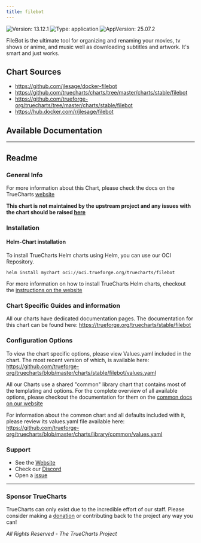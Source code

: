 ```yaml
---
title: filebot
---
```


![Version: 13.12.1](https://img.shields.io/badge/Version-13.12.1-informational?style=flat-square) ![Type: application](https://img.shields.io/badge/Type-application-informational?style=flat-square) ![AppVersion: 25.07.2](https://img.shields.io/badge/AppVersion-25.07.2-informational?style=flat-square)

FileBot is the ultimate tool for organizing and renaming your movies, tv shows or anime, and music well as downloading subtitles and artwork. It's smart and just works.

## Chart Sources

- https://github.com/jlesage/docker-filebot
- https://github.com/truecharts/charts/tree/master/charts/stable/filebot
- https://github.com/trueforge-org/truecharts/tree/master/charts/stable/filebot
- https://hub.docker.com/r/jlesage/filebot

## Available Documentation



---

## Readme


### General Info

For more information about this Chart, please check the docs on the TrueCharts [website](https://trueforge.org/truecharts/stable/filebot)

**This chart is not maintained by the upstream project and any issues with the chart should be raised [here](https://github.com/trueforge-org/truecharts/issues/new/choose)**

### Installation

#### Helm-Chart installation

To install TrueCharts Helm charts using Helm, you can use our OCI Repository.

`helm install mychart oci://oci.trueforge.org/truecharts/filebot`

For more information on how to install TrueCharts Helm charts, checkout the [instructions on the website](https://trueforge.org/truecharts/guides/)

### Chart Specific Guides and information

All our charts have dedicated documentation pages.
The documentation for this chart can be found here:
https://trueforge.org/truecharts/stable/filebot

### Configuration Options

To view the chart specific options, please view Values.yaml included in the chart.
The most recent version of which, is available here: https://github.com/trueforge-org/truecharts/blob/master/charts/stable/filebot/values.yaml

All our Charts use a shared "common" library chart that contains most of the templating and options.
For the complete overview of all available options, please checkout the documentation for them on the [common docs on our website](https://trueforge.org/truecharts-common/)

For information about the common chart and all defaults included with it, please review its values.yaml file available here: https://github.com/trueforge-org/truecharts/blob/master/charts/library/common/values.yaml

### Support

- See the [Website](https://truecharts.org)
- Check our [Discord](https://discord.gg/tVsPTHWTtr)
- Open a [issue](https://github.com/trueforge-org/truecharts/issues/new/choose)

---

### Sponsor TrueCharts

TrueCharts can only exist due to the incredible effort of our staff.
Please consider making a [donation](https://trueforge.org/general/sponsor/) or contributing back to the project any way you can!

_All Rights Reserved - The TrueCharts Project_
